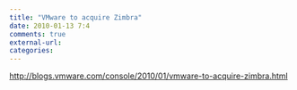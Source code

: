 ```yaml
---
title: "VMware to acquire Zimbra"
date: 2010-01-13 7:4
comments: true
external-url:
categories:
---
```

<http://blogs.vmware.com/console/2010/01/vmware-to-acquire-zimbra.html>
